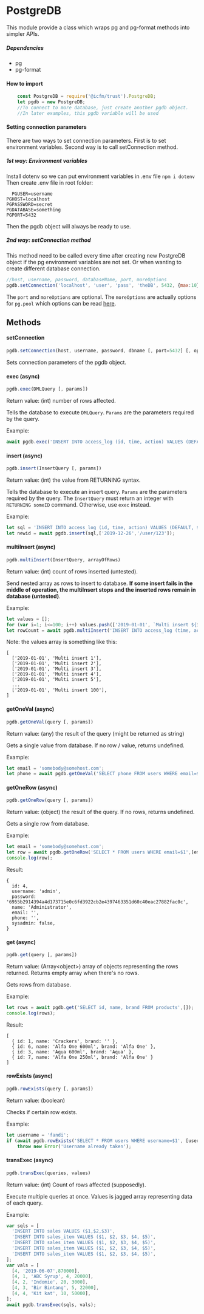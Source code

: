# PostgreDB

This module provide a class which wraps pg and pg-format methods into simpler APIs.
##### Dependencies
- pg
- pg-format

#### How to import
```javascript
    const PostgreDB = require('@icfm/trust').PostgreDB;
    let pgdb = new PostgreDB;
    //To connect to more database, just create another pgdb object.
    //In later examples, this pgdb variable will be used
```

#### Setting connection parameters
There are two ways to set connection parameters. First is to set environment variables. Second way is to call setConnection method.
##### 1st way: Environment variables
Install dotenv so we can put environment variables in .env file `npm i dotenv`
Then create .env file in root folder:

	  PGUSER=username
    PGHOST=localhost
    PGPASSWORD=secret
    PGDATABASE=something
    PGPORT=5432
Then the pgdb object will always be ready to use.
##### 2nd way: setConnection method
This method need to be called every time after creating new PostgreDB object if the pg environment variables are not set. Or when wanting to create different database connection.
```javascript
//host, username, password, databaseName, port, moreOptions
pgdb.setConnection('localhost', 'user', 'pass', 'theDB', 5432, {max:10});
```
The `port` and `moreOptions` are optional. The `moreOptions` are actually options for `pg.pool` which options can be read [here](https://node-postgres.com/api/pool "here").

## Methods
#### setConnection
```javascript
pgdb.setConnection(host, username, password, dbname [, port=5432] [, options={}])
```
Sets connection parameters of the pgdb object.

#### exec (async)
```javascript
pgdb.exec(DMLQuery [, params])
```
Return value: (int) number of rows affected.

Tells the database to execute `DMLQuery`. `Params` are the parameters required by the query.

Example:
```javascript
await pgdb.exec('INSERT INTO access_log (id, time, action) VALUES (DEFAULT, $1, $2)',['2019-12-26','/login']);
```

#### insert (async)
```javascript
pgdb.insert(InsertQuery [, params])
```
Return value: (int) the value from RETURNING syntax.

Tells the database to execute an insert query. `Params` are the parameters required by the query. The `InsertQuery` must return an integer with `RETURNING someID` command. Otherwise, use `exec` instead.

Example:
```javascript
let sql = 'INSERT INTO access_log (id, time, action) VALUES (DEFAULT, $1, $2) RETURNING id';
let newid = await pgdb.insert(sql,['2019-12-26','/user/123']);
```

#### multiInsert (async)
```javascript
pgdb.multiInsert(InsertQuery, arrayOfRows)
```
Return value: (int) count of rows inserted (untested).

Send nested array as rows to insert to database. **If some insert fails in the middle of operation, the multiInsert stops and the inserted rows remain in database (untested)**.

Example:
```javascript
let values = [];
for (var i=1; i<=100; i++) values.push(['2019-01-01', `Multi insert ${i}`]); 
let rowCount = await pgdb.multiInsert('INSERT INTO access_log (time, action) VALUES %L',values);
```
Note: the values array is something like this:
```
[
  ['2019-01-01', 'Multi insert 1'],
  ['2019-01-01', 'Multi insert 2'],
  ['2019-01-01', 'Multi insert 3'],
  ['2019-01-01', 'Multi insert 4'],
  ['2019-01-01', 'Multi insert 5'],
  ...
  ['2019-01-01', 'Multi insert 100'],
]
```

#### getOneVal (async)
```javascript
pgdb.getOneVal(query [, params])
```
Return value: (any) the result of the query (might be returned as string)

Gets a single value from database. If no row / value, returns undefined.

Example:
```javascript
let email = 'somebody@somehost.com';
let phone = await pgdb.getOneVal('SELECT phone FROM users WHERE email=$1',[email]);
```

#### getOneRow (async)
```javascript
pgdb.getOneRow(query [, params])
```
Return value: (object) the result of the query. If no rows, returns undefined.

Gets a single row from database.

Example:
```javascript
let email = 'somebody@somehost.com';
let row = await pgdb.getOneRow('SELECT * FROM users WHERE email=$1',[email]);
console.log(row);
```
Result:
```
{
  id: 4,
  username: 'admin',
  password: '6955b2914394a4d173715e0c6fd3922cb2e4397463351d60c40eac27882fac0c',
  name: 'Administrator',
  email: '',
  phone: '',
  sysadmin: false,
}
```

#### get (async)
```javascript
pgdb.get(query [, params])
```
Return value: (Array\<object>) array of objects representing the rows returned. Returns empty array when there's no rows.

Gets rows from database.

Example:
```javascript
let rows = await pgdb.get('SELECT id, name, brand FROM products',[]);
console.log(rows);
```
Result:
```
[
  { id: 1, name: 'Crackers', brand: '' },
  { id: 6, name: 'Alfa One 600ml', brand: 'Alfa One' },
  { id: 3, name: 'Aqua 600ml', brand: 'Aqua' },
  { id: 7, name: 'Alfa One 250ml', brand: 'Alfa One' }
]
```

#### rowExists (async)
```javascript
pgdb.rowExists(query [, params])
```
Return value: (boolean)

Checks if certain row exists.

Example:
```javascript
let username = 'fandi';
if (await pgdb.rowExists('SELECT * FROM users WHERE username=$1', [username]))
	throw new Error('Username already taken');
```

#### transExec (async)
```javascript
pgdb.transExec(queries, values)
```
Return value: (int) Count of rows affected (supposedly).

Execute multiple queries at once. Values is jagged array representing data of each query.

Example:
```javascript
var sqls = [
  'INSERT INTO sales VALUES ($1,$2,$3)',
  'INSERT INTO sales_item VALUES ($1, $2, $3, $4, $5)',
  'INSERT INTO sales_item VALUES ($1, $2, $3, $4, $5)',
  'INSERT INTO sales_item VALUES ($1, $2, $3, $4, $5)',
  'INSERT INTO sales_item VALUES ($1, $2, $3, $4, $5)',
];
var vals = [
  [4, '2019-06-07',870000],
  [4, 1, 'ABC Syrup', 4, 20000],
  [4, 2, 'Indomie', 20, 3000],
  [4, 3, 'Bir Bintang', 5, 22000],
  [4, 4, 'Kit kat', 10, 50000],
];
await pgdb.transExec(sqls, vals);
```